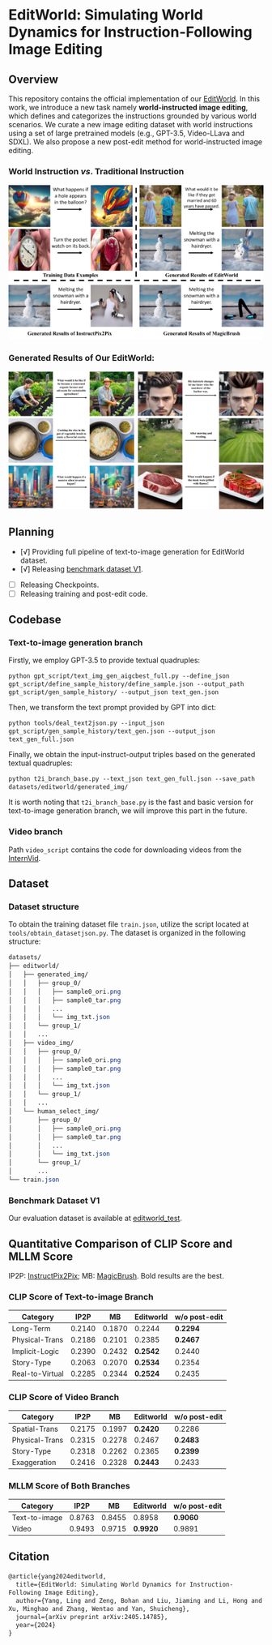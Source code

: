 # EditWorld: Simulating World Dynamics for Instruction-Following Image Editing

## Overview

This repository contains the official implementation of our [EditWorld](https://arxiv.org/abs/2405.14785). In this work, we introduce a new task namely **world-instructed image editing**, which defines and categorizes the instructions grounded by various world scenarios. We curate a new image editing dataset with world instructions using a set of large pretrained models (e.g., GPT-3.5, Video-LLava and SDXL). We also propose a new post-edit method for world-instructed image editing.

### World Instruction *vs*. Traditional Instruction
![first_img](assets/first_img.jpg)

### Generated Results of Our EditWorld:
![sample1](assets/generation_samples.jpg)



## Planning 
  - [√] Providing full pipeline of text-to-image generation for EditWorld dataset.
  - [√] Releasing [benchmark dataset V1](https://drive.google.com/drive/u/1/folders/1ReuBMCNiCIVT-pC6YnM9Rv2irJUMFfh7).
  - [ ] Releasing Checkpoints.
  - [ ] Releasing training and post-edit code.

## Codebase

### Text-to-image generation branch

Firstly, we employ GPT-3.5 to provide textual quadruples:

```shell
python gpt_script/text_img_gen_aigcbest_full.py --define_json gpt_script/define_sample_history/define_sample.json --output_path gpt_script/gen_sample_history/ --output_json text_gen.json
```

Then, we transform the text prompt provided by GPT into dict:

```shell
python tools/deal_text2json.py --input_json gpt_script/gen_sample_history/text_gen.json --output_json text_gen_full.json
```

Finally, we obtain the input-instruct-output triples based on the generated textual quadruples:

```shell
python t2i_branch_base.py --text_json text_gen_full.json --save_path datasets/editworld/generated_img/
```

It is worth noting that `t2i_branch_base.py` is the fast and basic version for text-to-image generation branch, we will improve this part in the future.

### Video branch

Path `video_script` contains the code for downloading videos from the [InternVid](https://huggingface.co/datasets/OpenGVLab/InternVid).

## Dataset

### Dataset structure

To obtain the training dataset file `train.json`, utilize the script located at `tools/obtain_datasetjson.py`. The dataset is organized in the following structure:

```css
datasets/
├── editworld/
│   ├── generated_img/
│   │   ├── group_0/
│   │   │   ├── sample0_ori.png
│   │   │   ├── sample0_tar.png
│   │   │   ...
│   │   │   └── img_txt.json
│   │   └── group_1/
│   │   ...
│   ├── video_img/
│   │   ├── group_0/
│   │   │   ├── sample0_ori.png
│   │   │   ├── sample0_tar.png
│   │   │   ...
│   │   │   └── img_txt.json
│   │   └── group_1/
│   │   ...
│   └── human_select_img/
│       ├── group_0/
│       │   ├── sample0_ori.png
│       │   ├── sample0_tar.png
│       │   ...
│       │   └── img_txt.json
│       └── group_1/
│       ...
└── train.json
```

### Benchmark Dataset V1

Our evaluation dataset is available at [editworld_test](https://drive.google.com/drive/u/1/folders/1ReuBMCNiCIVT-pC6YnM9Rv2irJUMFfh7).


## Quantitative Comparison of CLIP Score and MLLM Score

IP2P: [InstructPix2Pix](https://github.com/timothybrooks/instruct-pix2pix); MB: [MagicBrush](https://github.com/OSU-NLP-Group/MagicBrush). Bold results are the best.

### CLIP Score of Text-to-image Branch

| Category           | IP2P     | MB       | Editworld | w/o post-edit   |
|--------------------|----------|----------|-----------|-----------------|
| Long-Term          | 0.2140   | 0.1870   | 0.2244    | **0.2294**      |
| Physical-Trans     | 0.2186   | 0.2101   | 0.2385    | **0.2467**      |
| Implicit-Logic     | 0.2390   | 0.2432   | **0.2542**| 0.2440        |
| Story-Type         | 0.2063   | 0.2070   | **0.2534**| 0.2354        |
| Real-to-Virtual    | 0.2285   | 0.2344   | **0.2524**| 0.2435        |

### CLIP Score of Video Branch

| Category           | IP2P     | MB       | Editworld | w/o post-edit   |
|--------------------|----------|----------|-----------|-----------------|
| Spatial-Trans      | 0.2175   | 0.1997   | **0.2420**| 0.2286        |
| Physical-Trans     | 0.2315   | 0.2278   | 0.2467  | **0.2483**      |
| Story-Type         | 0.2318 | 0.2262   | 0.2365    | **0.2399**      |
| Exaggeration       | 0.2416   | 0.2328   | **0.2443**| 0.2433        |

### MLLM Score of Both Branches

| Category           | IP2P     | MB       | Editworld | w/o post-edit   |
|--------------------|----------|----------|-----------|-----------------|
| Text-to-image      | 0.8763   | 0.8455   | 0.8958  | **0.9060**      |
| Video              | 0.9493   | 0.9715   | **0.9920**| 0.9891        |



## Citation
```
@article{yang2024editworld,
  title={EditWorld: Simulating World Dynamics for Instruction-Following Image Editing},
  author={Yang, Ling and Zeng, Bohan and Liu, Jiaming and Li, Hong and Xu, Minghao and Zhang, Wentao and Yan, Shuicheng},
  journal={arXiv preprint arXiv:2405.14785},
  year={2024}
}
```
